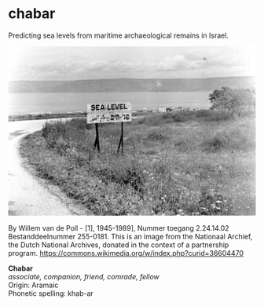 # chabar
Predicting sea levels from maritime archaeological remains in Israel.

![Sea Level at the Sea of Galilee](figures/sea_level_galilee.jpg)


By Willem van de Poll - [1], 1945-1989], Nummer toegang 2.24.14.02 Bestanddeelnummer 255-0181.
This is an image from the Nationaal Archief, the Dutch National Archives, donated in the context of a partnership program.
https://commons.wikimedia.org/w/index.php?curid=36604470


**Chabar**     
_associate, companion, friend, comrade, fellow_    
Origin: Aramaic    
Phonetic spelling: khab-ar    
